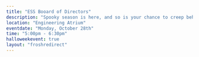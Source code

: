 ```yaml
---
title: "ESS Booard of Directors"
description: "Spooky season is here, and so is your chance to creep behind the scenes! 👻 Ever wonder how the ESS runs their meetings? 🕸️ Come join our ESS Board of Directors (BOD) Meeting if you dare... 🦇 Get the inside scoop on how we brew our plans and cast spells on current events! Don’t miss this wicked opportunity to see how we run things from the shadows! 💀"
location: "Engineering Atrium"
eventdate: "Monday, October 28th"
time: "5:00pm - 6:30pm"
halloweekevent: true
layout: "froshredirect"
---
```

